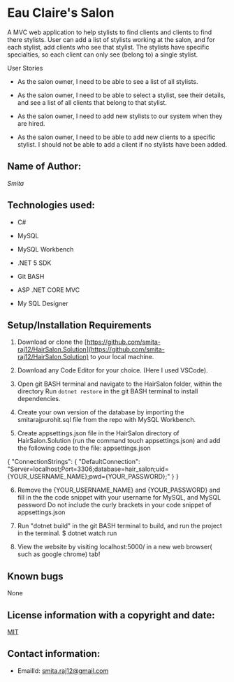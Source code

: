 # Eau Claire's Salon

A MVC web application to help stylists to find clients and clients to find there stylists. User can add a list of stylists working at the salon, and for each stylist, add clients who see that stylist. The stylists have specific specialties, so each client can only see (belong to) a single stylist.

User Stories

* As the salon owner, I need to be able to see a list of all stylists.

* As the salon owner, I need to be able to select a stylist, see their details, and see a  list of all clients that belong to that stylist.

* As the salon owner, I need to add new stylists to our system when they are hired.

* As the salon owner, I need to be able to add new clients to a specific stylist. I should not be able to add a client if no stylists have been added.


## Name of Author:

   _Smita_

## Technologies used:

* C#

* MySQL

* MySQL Workbench

* .NET 5 SDK

* Git BASH

* ASP .NET CORE MVC

* My SQL Designer



## Setup/Installation Requirements

1. Download or clone the [https://github.com/smita-raj12/HairSalon.Solution](https://github.com/smita-raj12/HairSalon.Solution) to your local machine.

2. Download any Code Editor for your choice. (Here I used VSCode).

3. Open git BASH terminal and navigate to the HairSalon folder, within the directory
Run `dotnet restore` in the git BASH terminal to install dependencies. 

4. Create your own version of the database by importing the smitarajpurohit.sql file from the repo with MySQL Workbench.

5. Create appsettings.json file in the HairSalon directory of HairSalon.Solution (run the command touch appsettings.json) and add the following code to the file: appsettings.json

  {
   "ConnectionStrings":
   {
      "DefaultConnection": "Server=localhost;Port=3306;database=hair_salon;uid={YOUR_USERNAME_NAME};pwd={YOUR_PASSWORD};"
   }
}

6. Remove the {YOUR_USERNAME_NAME} and {YOUR_PASSWORD} and fill in the the code snippet with your username for MySQL, and MySQL password Do not include the curly brackets in your code snippet of appsettings.json

7. Run "dotnet build" in the git BASH terminal to build, and run the project in the terminal. $ dotnet watch run

8. View the website by visiting localhost:5000/ in a new web browser( such as google chrome) tab!


## Known bugs

None 

## License information with a copyright and date:

 [MIT](https://opensource.org/licenses/MIT)

## Contact information:
   
* EmailId: smita.raj12@gmail.com

